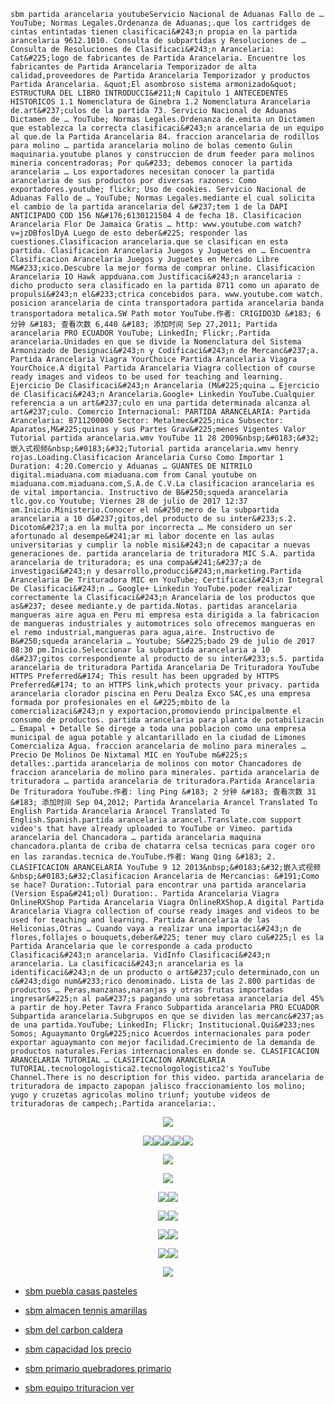 
```
sbm partida arancelaria youtubeServicio Nacional de Aduanas Fallo de … YouTube; Normas Legales.Ordenanza de Aduanas;.que los cartridges de cintas entintadas tienen clasificaci&#243;n propia en la partida arancelaria 9612.1010. Consulta de subpartidas y Resoluciones de … Consulta de Resoluciones de Clasificaci&#243;n Arancelaria: Cat&#225;logo de fabricantes de Partida Arancelaria. Encuentre los fabricantes de Partida Arancelaria Temporizador de alta calidad,proveedores de Partida Arancelaria Temporizador y productos Partida Arancelaria. &quot;El asombroso sistema armonizado&quot; ESTRUCTURA DEL LIBRO INTRODUCCI&#211;N Capitulo 1 ANTECEDENTES HISTORICOS 1.1 Nomenclatura de Ginebra 1.2 Nomenclatura Arancelaria de.art&#237;culos de la partida 73. Servicio Nacional de Aduanas Dictamen de … YouTube; Normas Legales.Ordenanza de.emita un Dictamen que establezca la correcta clasificaci&#243;n arancelaria de un equipo al que.de la Partida Arancelaria 84. fraccion arancelaria de rodillos para molino … partida arancelaria molino de bolas cemento Gulin maquinaria.youtube planos y construccion de drum feeder para molinos mineria concentradoras; Por qu&#233; debemos conocer la partida arancelaria … Los exportadores necesitan conocer la partida arancelaria de sus productos por diversas razones: Como exportadores.youtube; flickr; Uso de cookies. Servicio Nacional de Aduanas Fallo de … YouTube; Normas Legales.mediante el cual solicita el cambio de la partida arancelaria del &#237;tem 1 de la DAPI ANTICIPADO COD 156 N&#176;6130121504 4 de fecha 18. Clasificacion Arancelaria Flor De Jamaica Gratis … http: www.youtube.com watch?v=jzDBfoslDyA Luego de esto deber&#225; responder las cuestiones.Clasificacion arancelaria.que se clasifican en esta partida. Clasificacion Arancelaria Juegos y Juguetes en … Encuentra Clasificacion Arancelaria Juegos y Juguetes en Mercado Libre M&#233;xico.Descubre la mejor forma de comprar online. Clasificacion Arancelaria IO Hawk appduana.com Justificaci&#243;n arancelaria : dicho producto sera clasificado en la partida 8711 como un aparato de propulsi&#243;n el&#233;ctrica concebidos para. www.youtube.com watch. posicion arancelaria de cinta transportadora partida arancelaria banda transportadora metalica.SW Path motor YouTube.作者: CRIGIDO3D &#183; 6 分钟 &#183; 查看次数 6,440 &#183; 添加时间 Sep 27,2011; Partida arancelaria PRO ECUADOR YouTube; LinkedIn; Flickr;.Partida arancelaria.Unidades en que se divide la Nomenclatura del Sistema Armonizado de Designaci&#243;n y Codificaci&#243;n de Mercanc&#237;a. Partida Arancelaria Viagra YourChoice Partida Arancelaria Viagra YourChoice.A digital Partida Arancelaria Viagra collection of course ready images and videos to be used for teaching and learning. Ejercicio De Clasificaci&#243;n Arancelaria (M&#225;quina … Ejercicio de Clasificaci&#243;n Arancelaria.Google+ Linkedin YouTube.Cualquier referencia a un art&#237;culo en una partida determinada alcanza al art&#237;culo. Comercio Internacional: PARTIDA ARANCELARIA: Partida Arancelaria: 8711200000 Sector: Metalmec&#225;nica Subsector: Aparatos,M&#225;quinas y sus Partes Grav&#225;menes Vigentes Valor Tutorial partida arancelaria.wmv YouTube 11 28 2009&nbsp;&#0183;&#32;嵌入式视频&nbsp;&#0183;&#32;Tutorial partida arancelaria.wmv henry rojas.Loading.Clasificacion Arancelaria Curso Como Importar 1 Duration: 4:20.Comercio y Aduanas … GUANTES DE NITRILO digital.miaduana.com miaduana.com from Canal youtube on miaduana.com.miaduana.com,S.A.de C.V.La clasificacion arancelaria es de vital importancia. Instructivo de B&#250;squeda arancelaria tlc.gov.co Youtube; Viernes 28 de julio de 2017 12:37 am.Inicio.Ministerio.Conocer el n&#250;mero de la subpartida arancelaria a 10 d&#237;gitos,del producto de su inter&#233;s.2. Dicotom&#237;a en la multa por incorrecta … Me considero un ser afortunado al desempe&#241;ar mi labor docente en las aulas universitarias y cumplir la noble misi&#243;n de capacitar a nuevas generaciones de. partida arancelaria de trituradora MIC S.A. partida arancelaria de trituradora; es una compa&#241;&#237;a de investigaci&#243;n y desarrollo,producci&#243;n,marketing.Partida Arancelaria De Trituradora MIC en YouTube; Certificaci&#243;n Integral De Clasificaci&#243;n … Google+ Linkedin YouTube.poder realizar correctamente la Clasificaci&#243;n Arancelaria de los productos que as&#237; desee mediante.y de partida.Notas. partidas arancelaria mangueras aire agua en Peru mi empresa esta dirigida a la fabricacion de mangueras industriales y automotrices solo ofrecemos mangueras en el remo industrial,mangueras para agua,aire. Instructivo de B&#250;squeda arancelaria … Youtube; S&#225;bado 29 de julio de 2017 08:30 pm.Inicio.Seleccionar la subpartida arancelaria a 10 d&#237;gitos correspondiente al producto de su inter&#233;s.5. partida arancelaria de trituradora Partida Arancelaria De Trituradora YouTube HTTPS Preferred&#174; This result has been upgraded by HTTPS Preferred&#174; to an HTTPS link,which protects your privacy. partida arancelaria clorador piscina en Peru Dealza Exco SAC,es una empresa formada por profesionales en el &#225;mbito de la comercializaci&#243;n y exportacion,promoviendo principalmente el consumo de productos. partida arancelaria para planta de potabilizacin … Emapal + Detalle Se direge a toda una poblacion como una empresa municipal de agua potable y alcantarillado en la ciudad de Limones Comercializa Agua. fraccion arancelaria de molino para minerales … Precio De Molinos De Nixtamal MIC en YouTube m&#225;s detalles:.partida arancelaria de molinos con motor Chancadores de fraccion arancelaria de molino para minerales. partida arancelaria de trituradora … partida arancelaria de trituradora.Partida Arancelaria De Trituradora YouTube.作者: ling Ping &#183; 2 分钟 &#183; 查看次数 31 &#183; 添加时间 Sep 04,2012; Partida Arancelaria Arancel Translated To English Partida Arancelaria Arancel Translated To English.Spanish.partida arancelaria arancel.Translate.com support video's that have already uploaded to YouTube or Vimeo. partida arancelaria del Chancadora … partida arancelaria maquina chancadora.planta de criba de chatarra celsa tecnicas para coger oro en las zarandas.tecnica de.YouTube.作者: Wang Qing &#183; 2. CLASIFICACION ARANCELARIA YouTube 9 12 2013&nbsp;&#0183;&#32;嵌入式视频&nbsp;&#0183;&#32;Clasificacion Arancelaria de Mercancias: &#191;Como se hace? Duration:.Tutorial para encontrar una partida arancelaria (Version Espa&#241;ol) Duration:. Partida Arancelaria Viagra OnlineRXShop Partida Arancelaria Viagra OnlineRXShop.A digital Partida Arancelaria Viagra collection of course ready images and videos to be used for teaching and learning. Partida Arancelaria de las Heliconias,Otras … Cuando vaya a realizar una importaci&#243;n de flores,follajes o bouquets,deber&#225; tener muy claro cu&#225;l es la Partida Arancelaria que le corresponde a cada producto Clasificaci&#243;n arancelaria. VidInfo Clasificaci&#243;n arancelaria. La clasificaci&#243;n arancelaria es la identificaci&#243;n de un producto o art&#237;culo determinado,con un c&#243;digo num&#233;rico denominado. Lista de las 2.800 partidas de productos … Peras,manzanas,naranjas y otras frutas importadas ingresar&#225;n al pa&#237;s pagando una sobretasa arancelaria del 45% a partir de hoy.Peter Tavra Franco Subpartida arancelaria PRO ECUADOR Subpartida arancelaria.Subgrupos en que se dividen las mercanc&#237;as de una partida.YouTube; LinkedIn; Flickr; Institucional.Qui&#233;nes Somos; Aguaymanto Org&#225;nico Acuerdos internacionales para poder exportar aguaymanto con mejor facilidad.Crecimiento de la demanda de productos naturales.Ferias internacionales en donde se. CLASIFICACION ARANCELARIA TUTORIAL … CLASIFICACION ARANCELARIA TUTORIAL.tecnologologistica2.tecnologologistica2's YouTube Channel.There is no description for this video. partida arancelaria de trituradora de impacto zapopan jalisco fraccionamiento los molino; yugo y cruzetas agricolas molino triunf; youtube videos de trituradoras de campech;.Partida arancelaria:. 
```

<div align="center">

<a href="https://es-crusher.shibang-china.com/github&k=sbm+partida+arancelaria+youtube"><img src="https://static.shibang-china.com/es/crusher/logo.jpg"></a>

<a href="https://es-crusher.shibang-china.com/github&k=sbm+partida+arancelaria+youtube"><img src="https://static.shibang-china.com/es/crusher/index.jpg"></a><a href="https://es-crusher.shibang-china.com/material.htmlgithub&k=sbm+partida+arancelaria+youtube"><img src="https://static.shibang-china.com/es/crusher/material.jpg"></a><a href="https://es-crusher.shibang-china.com/application.htmlgithub&k=sbm+partida+arancelaria+youtube"><img src="https://static.shibang-china.com/es/crusher/application.jpg"></a><a href="https://es-crusher.shibang-china.com/aboutus.htmlgithub&k=sbm+partida+arancelaria+youtube"><img src="https://static.shibang-china.com/es/crusher/aboutus.jpg"></a><a href="https://es-crusher.shibang-china.com/contact.htmlgithub&k=sbm+partida+arancelaria+youtube"><img src="https://static.shibang-china.com/es/crusher/contact.jpg"></a>

<a href="https://es-crusher.shibang-china.com/github&k=sbm+partida+arancelaria+youtube"><img src="https://static.shibang-china.com/es/crusher/banner.jpg"></a>

<a href="https://swt.shibang-china.com/github&k=sbm+partida+arancelaria+youtube"><img src="https://static.shibang-china.com/es/crusher/text.jpg"></a>

<a href="https://swt.shibang-china.com/github&k=sbm+partida+arancelaria+youtube"><img src="https://static.shibang-china.com/es/crusher/chat.jpg"></a><a href="https://es-crusher.shibang-china.com/contact.htmlgithub&k=sbm+partida+arancelaria+youtube"><img src="https://static.shibang-china.com/es/crusher/message.jpg"></a>

<a href="https://es-crusher.shibang-china.com/products/pe.htmlgithub&k=sbm+partida+arancelaria+youtube"><img src="https://static.shibang-china.com/es/crusher/pe.jpg"></a><a href="https://es-crusher.shibang-china.com/products/pf.htmlgithub&k=sbm+partida+arancelaria+youtube"><img src="https://static.shibang-china.com/es/crusher/pf.jpg"></a>

<a href="https://es-crusher.shibang-china.com/products/hpt.htmlgithub&k=sbm+partida+arancelaria+youtube"><img src="https://static.shibang-china.com/es/crusher/hpt.jpg"></a><a href="https://es-crusher.shibang-china.com/products/vsi.htmlgithub&k=sbm+partida+arancelaria+youtube"><img src="https://static.shibang-china.com/es/crusher/vsi.jpg"></a>

<a href="https://es-crusher.shibang-china.com/products/klv.htmlgithub&k=sbm+partida+arancelaria+youtube"><img src="https://static.shibang-china.com/es/crusher/klv.jpg"></a><a href="https://es-crusher.shibang-china.com/products/portable.htmlgithub&k=sbm+partida+arancelaria+youtube"><img src="https://static.shibang-china.com/es/crusher/portable.jpg"></a>

<a href="https://swt.shibang-china.com/github&k=sbm+partida+arancelaria+youtube"><img src="https://static.shibang-china.com/es/crusher/case.jpg"></a>

</div>


* [sbm puebla casas pasteles](sbm%20puebla%20casas%20pasteles.md)

* [sbm almacen tennis amarillas](sbm%20almacen%20tennis%20amarillas.md)

* [sbm del carbon caldera](sbm%20del%20carbon%20caldera.md)

* [sbm capacidad los precio](sbm%20capacidad%20los%20precio.md)

* [sbm primario quebradores primario](sbm%20primario%20quebradores%20primario.md)

* [sbm equipo trituracion ver](sbm%20equipo%20trituracion%20ver.md)